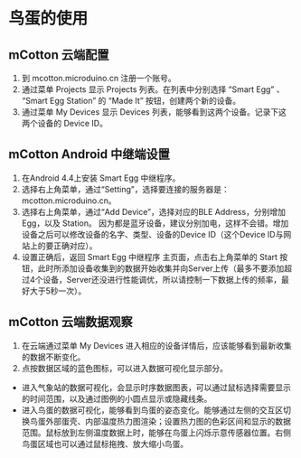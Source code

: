 # 鸟蛋的使用

## mCotton 云端配置

1. 到 mcotton.microduino.cn 注册一个账号。
2. 通过菜单 Projects 显示 Projects 列表。在列表中分别选择 “Smart Egg” 、 “Smart Egg  Station” 的 “Made It” 按钮，创建两个新的设备。
3. 通过菜单 My Devices 显示 Devices 列表，能够看到这两个设备。记录下这两个设备的 Device ID。

## mCotton Android 中继端设置

1. 在Android 4.4上安装 Smart Egg 中继程序。
2. 选择右上角菜单，通过“Setting”，选择要连接的服务器是： mcotton.microduino.cn。
3. 选择右上角菜单，通过“Add Device”，选择对应的BLE Address，分别增加 Egg，以及 Station。 因为都是蓝牙设备，建议分别加电，这样不会错。增加设备之后可以修改设备的名字、类型、设备的Device ID（这个Device ID与网站上的要正确对应）。
4. 设置正确后，返回 Smart Egg 中继程序 主页面，点击右上角菜单的 Start 按钮，此时所添加设备收集到的数据开始收集并向Server上传（最多不要添加超过4个设备，Server还没进行性能调优，所以请控制一下数据上传的频率，最好大于5秒一次）。

## mCotton 云端数据观察

1. 在云端通过菜单 My Devices 进入相应的设备详情后，应该能够看到最新收集的数据不断变化。
2. 点按数据区域的蓝色图标，可以进入数据可视化显示部分。

* 进入气象站的数据可视化，会显示时序数据图表，可以通过鼠标选择需要显示的时间范围，以及通过图例的小圆点显示或隐藏线条。
* 进入鸟蛋的数据可视化，能够看到鸟蛋的姿态变化。能够通过左侧的交互区切换鸟蛋外部蛋壳、内部温度热力图渲染；设置热力图的色彩区间和显示的数据范围。鼠标放到左侧温度数据上时，能够在鸟蛋上闪烁示意传感器位置。右侧鸟蛋区域也可以通过鼠标拖拽、放大缩小鸟蛋。


